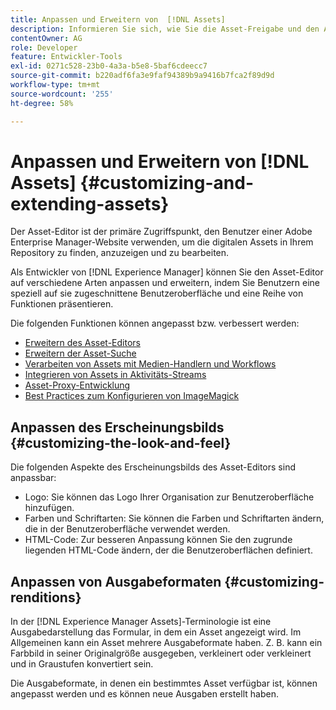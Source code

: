 ```yaml
---
title: Anpassen und Erweitern von  [!DNL Assets]
description: Informieren Sie sich, wie Sie die Asset-Freigabe und den Asset-Editor anpassen und erweitern können, um Benutzern eine maßgeschneiderte Oberfläche und passende Funktionen zur Verfügung zu stellen.
contentOwner: AG
role: Developer
feature: Entwickler-Tools
exl-id: 0271c528-23b0-4a3a-b5e8-5baf6cdeecc7
source-git-commit: b220adf6fa3e9faf94389b9a9416b7fca2f89d9d
workflow-type: tm+mt
source-wordcount: '255'
ht-degree: 58%

---
```


# Anpassen und Erweitern von [!DNL Assets] {#customizing-and-extending-assets}

Der Asset-Editor ist der primäre Zugriffspunkt, den Benutzer einer Adobe Enterprise Manager-Website verwenden, um die digitalen Assets in Ihrem Repository zu finden, anzuzeigen und zu bearbeiten.

Als Entwickler von [!DNL Experience Manager] können Sie den Asset-Editor auf verschiedene Arten anpassen und erweitern, indem Sie Benutzern eine speziell auf sie zugeschnittene Benutzeroberfläche und eine Reihe von Funktionen präsentieren.

Die folgenden Funktionen können angepasst bzw. verbessert werden:

* [Erweitern des Asset-Editors](asseteditorx.md)
* [Erweitern der Asset-Suche](searchx.md)
* [Verarbeiten von Assets mit Medien-Handlern und Workflows](media-handlers.md)
* [Integrieren von Assets in Aktivitäts-Streams](extending-activity-stream.md)
* [Asset-Proxy-Entwicklung](proxy.md)
* [Best Practices zum Konfigurieren von ImageMagick](best-practices-for-imagemagick.md)

## Anpassen des Erscheinungsbilds {#customizing-the-look-and-feel}

Die folgenden Aspekte des Erscheinungsbilds des Asset-Editors sind anpassbar:

* Logo: Sie können das Logo Ihrer Organisation zur Benutzeroberfläche hinzufügen.
* Farben und Schriftarten: Sie können die Farben und Schriftarten ändern, die in der Benutzeroberfläche verwendet werden.
* HTML-Code: Zur besseren Anpassung können Sie den zugrunde liegenden HTML-Code ändern, der die Benutzeroberflächen definiert.

## Anpassen von Ausgabeformaten {#customizing-renditions}

In der [!DNL Experience Manager Assets]-Terminologie ist eine Ausgabedarstellung das Formular, in dem ein Asset angezeigt wird. Im Allgemeinen kann ein Asset mehrere Ausgabeformate haben. Z. B. kann ein Farbbild in seiner Originalgröße ausgegeben, verkleinert oder verkleinert und in Graustufen konvertiert sein.

Die Ausgabeformate, in denen ein bestimmtes Asset verfügbar ist, können angepasst werden und es können neue Ausgaben erstellt haben.
